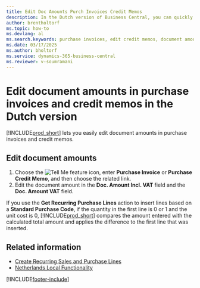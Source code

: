 ```yaml
---
title: Edit Doc Amounts Purch Invoices Credit Memos
description: In the Dutch version of Business Central, you can quickly edit amounts in purchase invoices and credit memos.
author: brentholtorf
ms.topic: how-to
ms.devlang: al
ms.search.keywords: purchase invoices, edit credit memos, document amounts, Dutch version, Netherlands
ms.date: 03/17/2025
ms.author: bholtorf
ms.service: dynamics-365-business-central
ms.reviewer: v-soumramani
---
```


# Edit document amounts in purchase invoices and credit memos in the Dutch version

[!INCLUDE[prod_short](../../includes/prod_short.md)] lets you easily edit document amounts in purchase invoices and credit memos.  

## Edit document amounts  

1. Choose the ![Tell Me feature](../../media/ui-search/search_small.png "Tell me what you want to do") icon, enter **Purchase Invoice** or **Purchase Credit Memo**, and then choose the related link.  
1. Edit the document amount in the **Doc. Amount Incl. VAT** field and the **Doc. Amount VAT** field.  

If you use the **Get Recurring Purchase Lines** action to insert lines based on a **Standard Purchase Code**, if the quantity in the first line is 0 or 1 and the unit cost is 0, [!INCLUDE[prod_short](../../includes/prod_short.md)] compares the amount entered with the calculated total amount and applies the difference to the first line that was inserted.

## Related information

- [Create Recurring Sales and Purchase Lines](../../sales-how-work-standard-lines.md)   
- [Netherlands Local Functionality](netherlands-local-functionality.md)

[!INCLUDE[footer-include](../../includes/footer-banner.md)]
